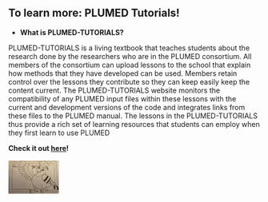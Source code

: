 To learn more: PLUMED Tutorials!
-----------------------------

* __What is PLUMED-TUTORIALS?__

PLUMED-TUTORIALS is a living textbook that teaches students about the research done by the researchers who are in the PLUMED consortium. All members of the consortium can upload lessons to the school that explain how methods that they have developed can be used. Members retain control over the lessons they contribute so they can keep easily keep the content current. The PLUMED-TUTORIALS website monitors the compatibility of any PLUMED input files within these lessons with the current and development versions of the code and integrates links from these files to the PLUMED manual. The lessons in the PLUMED-TUTORIALS thus provide a rich set of learning resources that students can employ when they first learn to use PLUMED

**Check it out [here](http://www.plumed-tutorials.org)!**

<a class="site-title" href="http://www.plumed-tutorials.org"><img width="20%" src="teacher.png"></a>
